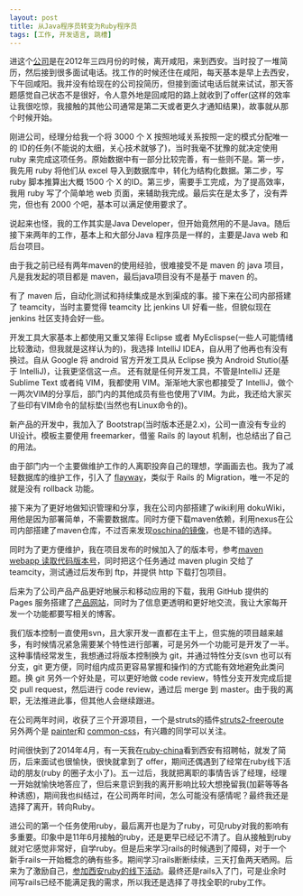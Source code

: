 ```yaml
---
layout: post
title: 从Java程序员转变为Ruby程序员
tags: [工作, 开发语言, 跳槽]
---
```


进这个[公司](http://microwise-system.com/)是在2012年三四月份的时候，离开咸阳，来到西安。当时投了一堆简历，然后接到很多面试电话。找工作的时候还住在咸阳，每天基本是早上去西安，下午回咸阳。我并没有给现在的公司投简历，但接到面试电话后就来试试，那天答题感觉自己状态不是很好，令人意外地是回咸阳的路上就收到了offer(这样的效率让我很吃惊，我接触的其他公司通常是第二天或者更久才通知结果)，故事就从那个时候开始。

刚进公司，经理分给我一个将 3000 个 X 按照地域关系按照一定的模式分配唯一的 ID的任务(不能说的太细，关心技术就够了)，当时我毫不犹豫的就决定使用 ruby 来完成这项任务。原始数据中有一部分比较完善，有一些则不是。第一步，我先用 ruby 将他们从 excel 导入到数据库中，转化为结构化数据。第二步，写 ruby 脚本推算出大概 1500 个 X 的ID。第三步，需要手工完成，为了提高效率，我用 ruby 写了个简单地 web 页面，来辅助我完成。最后实在是太多了，没有弄完，但也有 2000 个吧，基本可以满足使用要求了。

说起来也怪，我的工作其实是Java Developer，但开始竟然用的不是Java。随后接下来两年的工作，基本上和大部分Java 程序员是一样的，主要是Java web 和后台项目。

由于我之前已经有两年maven的使用经验，很难接受不是 maven 的 java 项目，凡是我发起的项目都是 maven，最后java项目没有不是基于 maven 的。

有了 maven 后，自动化测试和持续集成是水到渠成的事。接下来在公司内部搭建了 teamcity，当时主要觉得 teamcity 比 jenkins UI 好看一些，但貌似现在 jenkins 社区支持会好一些。

开发工具大家基本上都使用又重又笨得 Eclipse 或者 MyEclispse(一些人可能情绪比较激动，但我就是这样认为的)，我选择 IntelliJ IDEA，自从用了他再也有没有换过。自从 Google 将 android 官方开发工具从 Eclipse 换为 Android Stutio(基于 IntelliJ)，让我更坚信这一点。 还有就是任何开发工具，不管是IntelliJ 还是 Sublime Text 或者纯 VIM，我都使用 VIM。渐渐地大家也都接受了 IntelliJ，做个一两次VIM的分享后，部门内的其他成员有些也使用了VIM。为此，我还给大家买了些印有VIM命令的鼠标垫(当然也有Linux命令的)。

新产品的开发中，我加入了 Bootstrap(当时版本还是2.x)，公司一直没有专业的UI设计。模板主要使用 freemarker，借鉴 Rails 的 layout 机制，也总结出了自己的用法。

由于部门内一个主要做维护工作的人离职投奔自己的理想，学画画去也。我为了减轻数据库的维护工作，引入了 [flayway](http://flywaydb.org/)，类似于 Rails 的 Migration，唯一不足的就是没有 rollback 功能。

接下来为了更好地做知识管理和分享，我在公司内部搭建了wiki利用 dokuWiki，用他是因为部署简单，不需要数据库。同时方便下载maven依赖，利用nexus在公司内部搭建了maven仓库，不过否来发现[oschina的镜像](http://maven.oschina.net/)，也是不错的选择。

同时为了更方便维护，我在项目发布的时候加入了的版本号，参考[maven webapp 读取代码版本号](/blog/2013/11/maven-webapp-read-scm-version.html)，同时把这个任务通过 maven plugin 交给了 teamcity，测试通过后发布到 ftp，并提供 http 下载打包项目。

后来为了公司产品产品更好地展示和移动应用的下载，我用 GitHub 提供的 Pages 服务搭建了[产品网站](http://products.microwise-system.com/)，同时为了信息更透明和更好地交流，我让大家每开发一个功能都要写相关的博客。

我们版本控制一直使用svn，且大家开发一直都在主干上，但实施的项目越来越多，有时候情况紧急需要某个特性进行部署，可是另外一个功能可是开发了一半。这种事情经常发生，我想通过将版本控制换为 git，并通过特性分支(svn 也可以有分支，git 更方便，同时组内成员更容易掌握和操作)的方式能有效地避免此类问题。换 git 另外一个好处是，可以更好地做 code review，特性分支开发完成后提交 pull request，然后进行 code review，通过后 merge 到 master。由于我的离职，无法推进此事，但其他人会继续跟进。

在公司两年时间，收获了三个开源项目，一个是struts的插件[struts2-freeroute](https://github.com/bastengao/struts2-freeroute) 另外两个是 [painter](https://github.com/bastengao/painter)和 [common-css](https://github.com/bastengao/common-css)，有兴趣的同学可以关注。

时间很快到了2014年4月，有一天我在[ruby-china](http://ruby-china.org/)看到西安有招聘帖，就发了简历，后来面试也很愉快，很快就拿到了 offer，期间还偶遇到了经常在ruby线下活动的朋友(ruby 的圈子太小了)。五一过后，我就把离职的事情告诉了经理，经理一开始就愉快地答应了，但后来意识到我的离开影响比较大想挽留我(加薪等等各种诱惑)，期间我也纠结过，在公司两年时间，怎么可能没有感情呢？最终我还是选择了离开，转向Ruby。

进公司的第一个任务使用ruby，最后离开也是为了ruby，可见ruby对我的影响有多重要。印象中是11年6月接触的ruby，还是更早已经记不清了。自从接触到ruby就对它感觉非常好，自学ruby。但是后来学习rails的时候遇到了障碍，对于一个新手rails一开始概念的确有些多。期间学习rails断断续续，三天打鱼两天晒网。后来为了激励自己，[参加西安ruby的线下活动](/blog/2013/06/xian-rubyist-first-offline-party.html)。最终还是rails入了门，可是业余时间写rails已经不能满足我的需求，所以我还是选择了寻找全职的ruby工作。
